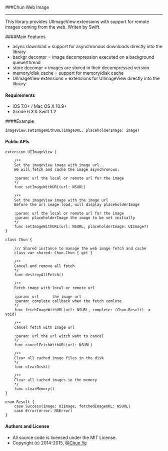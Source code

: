###Chun Web Image
***

This library provides UIImageView extensions with support for remote images coming from the web. Writen by Swift.

####Main Features

* async download = support for asynchronous downloads directly into the library
* backgr decompr = image decompression executed on a background queue/thread
* store decompr = images are stored in their decompressed version
* memory/disk cache = support for memory/disk cache
* UIImageView extensions = extensions for UIImageView directly into the library

#### Requirements

- iOS 7.0+ / Mac OS X 10.9+
- Xcode 6.3 & Swift 1.2

####Example

	imageView.setImageWithURL(imageURL, placeholderImage: image)

#### Public APIs

	extension UIImageView {

	    /**
	    Set the imageView image with image url.
	    We will fetch and cache the image asynchronous.
	    
	    :param: url the local or remote url for the image
	    */
	    func setImageWithURL(url: NSURL)
	
	    /**
	    Set the imageView image with the image url
	    Before the url image load, will display placeholderImage
	    
	    :param: url the local or remote url for the image
	    :param: placeholderImage the image to be set initially
	    */
	    func setImageWithURL(url: NSURL, placeholderImage: UIImage?)
	}

	class Chun {

	    /// Shared instance to manage the web image fetch and cache
	    class var shared: Chun.Chun { get }
	
	    /**
	    Cancel and remove all fetch
	    */
	    func destroyAllFetch()
	
	    /**
	    Fetch image with local or remote url
	    
	    :param: url      the image url
	    :param: complete callback when the fetch comlete
	    */
	    func fetchImageWithURL(url: NSURL, complete: (Chun.Result) -> Void)
	
	    /**
	    cancel fetch with image url
	    
	    :param: url the url witch waht to cancel
	    */
	    func cancelFetchWithURL(url: NSURL)
	
	    /**
	    Clear all cached image files in the disk
	    */
	    func clearDisk()
	
	    /**
	    Clear all cached images in the memory
	    */
	    func clearMemory()
	}

	enum Result {
	    case Success(image: UIImage, fetchedImageURL: NSURL)
	    case Error(error: NSError)
	}


#### Authors and License

* All source code is licensed under the MIT License.
* Copyright (c) 2014-2015, [@Chun Ye](http://chun.tips)


